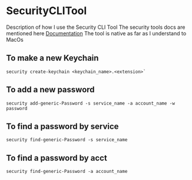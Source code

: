 # SecurityCLITool
Description of how I use the Security CLI Tool 
The security tools docs are mentioned here [Documentation](https://ss64.com/osx/security.html)
The tool is native as far as I understand to MacOs


## To make a new Keychain
    security create-keychain <keychain_name>.<extension>`

## To add a new password
    security add-generic-Password -s service_name -a account_name -w password

## To find a password by service
    security find-generic-Password -s service_name 

## To find a password by acct
    security find-generic-Password -a account_name 


